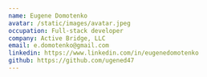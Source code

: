```yaml
---
name: Eugene Domotenko
avatar: /static/images/avatar.jpeg
occupation: Full-stack developer
company: Active Bridge, LLC
email: e.domotenko@gmail.com
linkedin: https://www.linkedin.com/in/eugenedomotenko
github: https://github.com/ugened47
---
```

